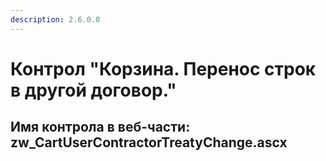 ```yaml
---
description: 2.6.0.0
---
```


# Контрол "Корзина. Перенос строк в другой договор."

## Имя контрола в веб-части: zw\_CartUserContractorTreatyChange.ascx

